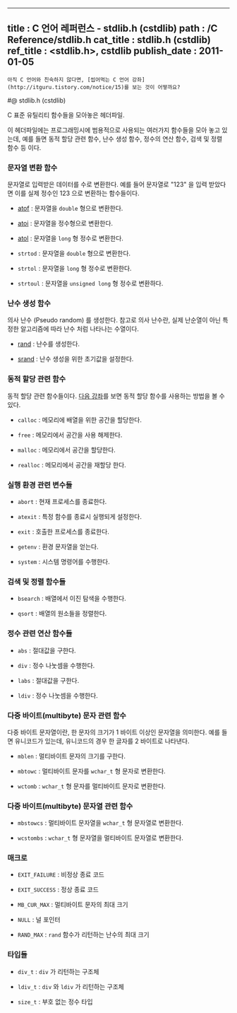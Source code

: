 ----------------
title : C 언어 레퍼런스 - stdlib.h (cstdlib)
path : /C Reference/stdlib.h
cat_title :  stdlib.h (cstdlib)
ref_title : <stdlib.h>, cstdlib
publish_date : 2011-01-05
--------------



```warning
아직 C 언어와 친숙하지 않다면, [씹어먹는 C 언어 강좌](http://itguru.tistory.com/notice/15)를 보는 것이 어떻까요?

```

#@ stdlib.h (cstdlib)

C 표준 유틸리티 함수들을 모아놓은 헤더파일.

이 헤더파일에는 프로그래밍시에 범용적으로 사용되는 여러가지 함수들을 모아 놓고 있는데, 예를 들면 동적 할당 관련 함수, 난수 생성 함수, 정수의 연산 함수, 검색 및 정렬 함수 등 이다.




###  문자열 변환 함수


   문자열로 입력받은 데이터를 수로 변환한다. 예를 들어 문자열로 "123" 을 입력 받았다면 이를 실제 정수인 123 으로 변환하는 함수들이다.


*  [atof](http://itguru.tistory.com/124)  :  문자열을 `double` 형으로 변환한다.



*  [atoi](http://itguru.tistory.com/131)  :  문자열을 정수형으로 변환한다.



*  [atol](http://itguru.tistory.com/132)  :  문자열을 `long` 형 정수로 변환한다.



* `strtod`  :  문자열을 `double` 형으로 변환한다.

* `strtol`  :  문자열을 `long` 형 정수로 변환한다.



* `strtoul`  :  문자열을 `unsigned long` 형 정수로 변환하다.





###  난수 생성 함수




의사 난수 (Pseudo random) 를 생성한다. 참고로 의사 난수란, 실제 난순열이 아닌 특정한 알고리즘에 따라 난수 처럼 나타나는 수열이다.


*  [rand](http://itguru.tistory.com/139)  :  난수를 생성한다.



*  [srand](http://itguru.tistory.com/140)  :  난수 생성을 위한 초기값을 설정한다.




###  동적 할당 관련 함수




동적 할당 관련 함수들이다. [다음 강좌](http://itguru.tistory.com/98)를 보면 동적 할당 함수를 사용하는 방법을 볼 수 있다.


* `calloc`  :  메모리에 배열을 위한 공간을 할당한다.



* `free` :  메모리에서 공간을 사용 해제한다.



* `malloc`  :  메모리에서 공간을 할당한다.



* `realloc`  :  메모리에서 공간을 재할당 한다.




###  실행 환경 관련 변수들



* `abort`  :  현재 프로세스를 종료한다.



* `atexit`  :  특정 함수를 종료시 실행되게 설정한다.

* `exit`  :  호출한 프로세스를 종료한다.



* `getenv`  :  환경 문자열을 얻는다.

* `system`  :  시스템 명령어를 수행한다.





###  검색 및 정렬 함수들





* `bsearch`  :  배열에서 이진 탐색을 수행한다.

* `qsort`  :  배열의 원소들을 정렬한다.




###  정수 관련 연산 함수들





* `abs`  :  절대값을 구한다.

* `div`  :  정수 나눗셈을 수행한다.



* `labs` :  절대값을 구한다.

* `ldiv`  :  정수 나눗셈을 수행한다.





###  다중 바이트(multibyte) 문자 관련 함수




다중 바이트 문자열이란, 한 문자의 크기가 1 바이트 이상인 문자열을 의미한다. 예를 들면 유니코드가 있는데, 유니코드의 경우 한 글자를 2 바이트로 나타낸다.


* `mblen`  :  멀티바이트 문자의 크기를 구한다.

* `mbtowc`  :  멀티바이트 문자를 `wchar_t` 형 문자로 변환한다.



* `wctomb`  :  `wchar_t` 형 문자를 멀티바이트 문자로 변환한다.






###  다중 바이트(multibyte) 문자열 관련 함수



* `mbstowcs`  :  멀티바이트 문자열을 `wchar_t` 형 문자열로 변환한다.

* `wcstombs`  :  `wchar_t` 형 문자열을 멀티바이트 문자열로 변환한다.




###  매크로





* `EXIT_FAILURE`  :  비정상 종료 코드



* `EXIT_SUCCESS`  :  정상 종료 코드



* `MB_CUR_MAX`  :  멀티바이트 문자의 최대 크기

* `NULL`  :  널 포인터

* `RAND_MAX`  :  `rand` 함수가 리턴하는 난수의 최대 크기




###  타입들





* `div_t`  :  `div` 가 리턴하는 구조체

* `ldiv_t`  :  `div` 와 `ldiv` 가 리턴하는 구조체

* `size_t`  :  부호 없는 정수 타입
